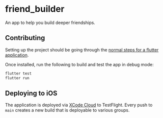 # friend_builder

An app to help you build deeper friendships.

## Contributing

Setting up the project should be going through the [normal steps for a flutter application](https://docs.flutter.dev/get-started/install).

Once installed, run the following to build and test the app in debug mode:

```sh
flutter test
flutter run
```


## Deploying to iOS

The application is deployed via [XCode Cloud](https://appstoreconnect.apple.com/teams/ab0ee7c9-ef9e-4f78-8699-b371f4e2de2a/apps/1529389123/ci/groups) to TestFlight. Every push to `main` creates a new build that is deployable to various groups.
